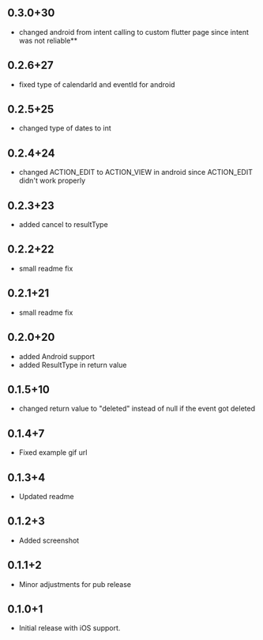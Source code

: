 ## 0.3.0+30

* changed android from intent calling to custom flutter page since intent was not reliable**

## 0.2.6+27

* fixed type of calendarId and eventId for android

## 0.2.5+25

* changed type of dates to int

## 0.2.4+24

* changed ACTION_EDIT to ACTION_VIEW in android since ACTION_EDIT didn't work properly

## 0.2.3+23

* added cancel to resultType

## 0.2.2+22

* small readme fix

## 0.2.1+21

* small readme fix

## 0.2.0+20

* added Android support
* added ResultType in return value

## 0.1.5+10

* changed return value to "deleted" instead of null if the event got deleted

## 0.1.4+7

* Fixed example gif url

## 0.1.3+4

* Updated readme

## 0.1.2+3

* Added screenshot

## 0.1.1+2

* Minor adjustments for pub release

## 0.1.0+1

* Initial release with iOS support.
